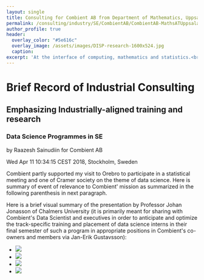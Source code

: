 ```yaml
---
layout: single
title: Consulting for Combient AB from Department of Mathematics, Uppsala University - 03/2017 - 2018 - Subtopic: Data Science Programmes in SE
permalink: /consulting/industry/SE/CombientAB/CombientAB-MathsATUppsala/dataScienceProgramsInSE/Masters/ChalmersPresentationAtCramerSocMeetingOrebro2018
author_profile: true
header:
  overlay_color: "#5e616c"
  overlay_image: /assets/images/DISP-research-1600x524.jpg
  caption: 
excerpt: 'At the interface of computing, mathematics and statistics.<br /><br /><br />'
---
```


# Brief Record of Industrial Consulting 
## Emphasizing Industrially-aligned training and research
### Data Science Programmes in SE

by Raazesh Sainudiin for Combient AB

Wed Apr 11 10:34:15 CEST 2018, Stockholm, Sweden

Combient partly supported my visit to Orebro to participate in a statistical meeting and one of Cramer society on the theme of data science. Here is summary of event of relevance to Combient' mission as summarized in the following parenthesis in next paragraph.


Here is a brief visual summary of the presentation by Professor Johan Jonasson of Chalmers University (it is primarily meant for sharing with Combient's Data Scientist and executives in order to anticipate and optimize the track-specific training and placement of data science interns in their final semester of such a program in appropriate positions in Combient's co-owners and members via Jan-Erik Gustavsson):


* <img src="images/dataScienceMScChalmersStyle_0_small.jpg">
* <img src="images/dataScienceMScChalmersStyle_1_small.jpg">
* <img src="images/dataScienceMScChalmersStyle_ExampleTrackAlgorithms_0_small.jpg">
* <img src="images/dataScienceMScChalmersStyle_ExampleTrackAlgorithms_1_small.jpg">
